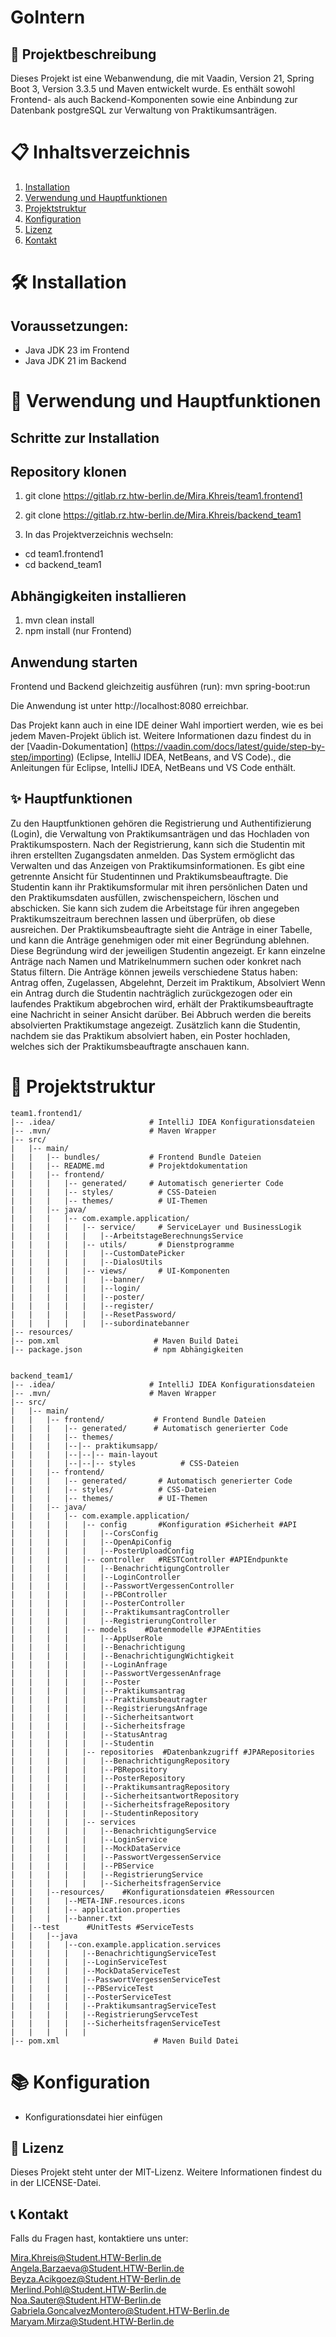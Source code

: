# GoIntern



## 📃 Projektbeschreibung
Dieses Projekt ist eine Webanwendung, die mit Vaadin, Version 21, Spring Boot 3, Version 3.3.5 und Maven entwickelt wurde. Es enthält sowohl Frontend- als auch Backend-Komponenten sowie eine Anbindung zur Datenbank postgreSQL zur Verwaltung von Praktikumsanträgen.


# 📋 Inhaltsverzeichnis
1. [Installation](#🛠️-installation)
2. [Verwendung und Hauptfunktionen](#🚀-verwendung-und-hauptfunktionen)
3. [Projektstruktur](#🔬-projektstruktur)
4. [Konfiguration](#📚-konfigurationn)
5. [Lizenz](#📝-lizenz)
6. [Kontakt](#📞-kontakt)


# 🛠️ Installation
## Voraussetzungen:

* Java JDK 23 im Frontend
* Java JDK 21 im Backend

# 🚀 Verwendung und Hauptfunktionen
## Schritte zur Installation

## Repository klonen

1. git clone https://gitlab.rz.htw-berlin.de/Mira.Khreis/team1.frontend1
2. git clone https://gitlab.rz.htw-berlin.de/Mira.Khreis/backend_team1

2. In das Projektverzeichnis wechseln:

* cd team1.frontend1
* cd backend_team1

## Abhängigkeiten installieren

1. mvn clean install
2. npm install (nur Frontend)

## Anwendung starten

Frontend und Backend gleichzeitig ausführen (run):
mvn spring-boot:run

Die Anwendung ist unter http://localhost:8080 erreichbar.

Das Projekt kann auch in eine IDE deiner Wahl importiert werden, wie es bei jedem Maven-Projekt üblich ist. 
Weitere Informationen dazu findest du in der [Vaadin-Dokumentation] (https://vaadin.com/docs/latest/guide/step-by-step/importing) (Eclipse, IntelliJ IDEA, NetBeans, and VS Code)., die Anleitungen für Eclipse, IntelliJ IDEA, NetBeans und VS Code enthält.


## ✨ Hauptfunktionen

Zu den Hauptfunktionen gehören die Registrierung und Authentifizierung (Login), die Verwaltung von Praktikumsanträgen und das Hochladen von Praktikumspostern.
Nach der Registrierung, kann sich die Studentin mit ihren erstellten Zugangsdaten anmelden.
Das System ermöglicht das Verwalten und das Anzeigen von Praktikumsinformationen.
Es gibt eine getrennte Ansicht für Studentinnen und Praktikumsbeauftragte.
Die Studentin kann ihr Praktikumsformular mit ihren persönlichen Daten und den Praktikumsdaten ausfüllen, zwischenspeichern, löschen und abschicken.
Sie kann sich zudem die Arbeitstage für ihren angegeben Praktikumszeitraum berechnen lassen und überprüfen, ob diese ausreichen. 
Der Praktikumsbeauftragte sieht die Anträge in einer Tabelle, und kann die Anträge genehmigen oder mit einer Begründung ablehnen. 
Diese Begründung wird der jeweiligen Studentin angezeigt. 
Er kann einzelne Anträge nach Namen und Matrikelnummern suchen oder konkret nach Status filtern. 
Die Anträge können jeweils verschiedene Status haben: Antrag offen, Zugelassen, Abgelehnt, Derzeit im Praktikum, Absolviert
Wenn ein Antrag durch die Studentin nachträglich zurückgezogen oder ein laufendes Praktikum abgebrochen wird, erhält der Praktikumsbeauftragte eine Nachricht in seiner Ansicht darüber. 
Bei Abbruch werden die bereits absolvierten Praktikumstage angezeigt.
Zusätzlich kann die Studentin, nachdem sie das Praktikum absolviert haben, ein Poster hochladen, welches sich der Praktikumsbeauftragte anschauen kann. 




# 🔬 Projektstruktur

```
team1.frontend1/
|-- .idea/                     # IntelliJ IDEA Konfigurationsdateien
|-- .mvn/                      # Maven Wrapper
|-- src/
|   |-- main/
|   |   |-- bundles/           # Frontend Bundle Dateien
|   |   |-- README.md          # Projektdokumentation
|   |   |-- frontend/
|   |   |   |-- generated/     # Automatisch generierter Code
|   |   |   |-- styles/          # CSS-Dateien
|   |   |   |-- themes/          # UI-Themen
|   |   |-- java/
|   |   |   |-- com.example.application/
|   |   |   |   |-- service/     # ServiceLayer und BusinessLogik
|   |   |   |   |   |--ArbeitstageBerechnungsService
|   |   |   |   |-- utils/       # Dienstprogramme
|   |   |   |   |   |--CustomDatePicker
|   |   |   |   |   |--DialosUtils
|   |   |   |   |-- views/       # UI-Komponenten
|   |   |   |   |   |--banner/
|   |   |   |   |   |--login/
|   |   |   |   |   |--poster/
|   |   |   |   |   |--register/
|   |   |   |   |   |--ResetPassword/
|   |   |   |   |   |--subordinatebanner
|-- resources/
|-- pom.xml                     # Maven Build Datei
|-- package.json                # npm Abhängigkeiten


backend_team1/
|-- .idea/                     # IntelliJ IDEA Konfigurationsdateien
|-- .mvn/                      # Maven Wrapper
|-- src/
|   |-- main/
|   |   |-- frontend/           # Frontend Bundle Dateien
|   |   |   |-- generated/      # Automatisch generierter Code
|   |   |   |-- themes/         
|   |   |   |--|-- praktikumsapp/    
|   |   |   |--|--|-- main-layout     
|   |   |   |--|--|-- styles          # CSS-Dateien           
|   |   |-- frontend/
|   |   |   |-- generated/       # Automatisch generierter Code
|   |   |   |-- styles/          # CSS-Dateien
|   |   |   |-- themes/          # UI-Themen
|   |   |-- java/
|   |   |   |-- com.example.application/
|   |   |   |   |-- config       #Konfiguration #Sicherheit #API
|   |   |   |   |   |--CorsConfig 
|   |   |   |   |   |--OpenApiConfig
|   |   |   |   |   |--PosterUploadConfig
|   |   |   |   |-- controller   #RESTController #APIEndpunkte
|   |   |   |   |   |--BenachrichtigungController
|   |   |   |   |   |--LoginController    
|   |   |   |   |   |--PasswortVergessenController 
|   |   |   |   |   |--PBController   
|   |   |   |   |   |--PosterController   
|   |   |   |   |   |--PraktikumsantragController  
|   |   |   |   |   |--RegistrierungController
|   |   |   |   |-- models    #Datenmodelle #JPAEntities
|   |   |   |   |   |--AppUserRole
|   |   |   |   |   |--Benachrichtigung
|   |   |   |   |   |--BenachrichtigungWichtigkeit
|   |   |   |   |   |--LoginAnfrage
|   |   |   |   |   |--PasswortVergessenAnfrage
|   |   |   |   |   |--Poster
|   |   |   |   |   |--Praktikumsantrag
|   |   |   |   |   |--Praktikumsbeautragter
|   |   |   |   |   |--RegistrierungsAnfrage
|   |   |   |   |   |--Sicherheitsantwort
|   |   |   |   |   |--Sicherheitsfrage
|   |   |   |   |   |--StatusAntrag
|   |   |   |   |   |--Studentin
|   |   |   |   |-- repositories  #Datenbankzugriff #JPARepositories
|   |   |   |   |   |--BenachrichtigungRepository
|   |   |   |   |   |--PBRepository
|   |   |   |   |   |--PosterRepository
|   |   |   |   |   |--PraktikumsantragRepository
|   |   |   |   |   |--SicherheitsantwortRepository
|   |   |   |   |   |--SicherheitsfrageRepository
|   |   |   |   |   |--StudentinRepository
|   |   |   |   |-- services    
|   |   |   |   |   |--BenachrichtigungService
|   |   |   |   |   |--LoginService
|   |   |   |   |   |--MockDataService
|   |   |   |   |   |--PasswortVergessenService
|   |   |   |   |   |--PBService
|   |   |   |   |   |--RegistrierungService
|   |   |   |   |   |--SicherheitsfragenService
|   |   |--resources/    #Konfigurationsdateien #Ressourcen
|   |   |   |--META-INF.resources.icons
|   |   |   |-- application.properties
|   |   |   |--banner.txt
|   |--test      #UnitTests #ServiceTests
|   |   |--java
|   |   |   |--con.example.application.services
|   |   |   |   |--BenachrichtigungServiceTest
|   |   |   |   |--LoginServiceTest
|   |   |   |   |--MockDataServiceTest
|   |   |   |   |--PasswortVergessenServiceTest
|   |   |   |   |--PBServiceTest
|   |   |   |   |--PosterServiceTest
|   |   |   |   |--PraktikumsantragServiceTest
|   |   |   |   |--RegistrierungServceTest
|   |   |   |   |--SicherheitsfragenServiceTest
|   |   |   |   |
|-- pom.xml                     # Maven Build Datei

```


# 📚 Konfiguration

* Konfigurationsdatei hier einfügen


## 📝 Lizenz
Dieses Projekt steht unter der MIT-Lizenz. Weitere Informationen findest du in der LICENSE-Datei.

## 📞 Kontakt
Falls du Fragen hast, kontaktiere uns unter:

Mira.Khreis@Student.HTW-Berlin.de<br>
Angela.Barzaeva@Student.HTW-Berlin.de<br>
Beyza.Acikgoez@Student.HTW-Berlin.de<br>
Merlind.Pohl@Student.HTW-Berlin.de<br>
Noa.Sauter@Student.HTW-Berlin.de<br>
Gabriela.GoncalvezMontero@Student.HTW-Berlin.de<br>
Maryam.Mirza@Student.HTW-Berlin.de